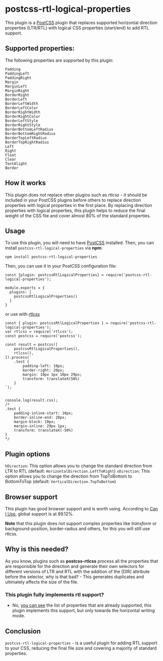 # postcss-rtl-logical-properties

This plugin is a [PostCSS](https://postcss.org/) plugin that replaces supported horizontal direction properties (LTR/RTL) with logical CSS properties (start/end) to add RTL support.

## Supported properties:

The following properties are supported by this plugin:

```
Padding
PaddingLeft
PaddingRight
Margin
MarginLeft
MarginRight
BorderRight
BorderLeft
BorderLeftWidth
BorderLeftColor
BorderRightWidth
BorderRightColor
BorderLeftStyle
BorderRightStyle
BorderBottomLeftRadius
BorderBottomRightRadius
BorderTopLeftRadius
BorderTopRightRadius
Left
Right
Float
Clear
TextAlight
Border
```

## How it works

This plugin does not replace other plugins such as *rtlcss* - it should be included in your PostCSS plugins before others to replace direction properties with logical properties in the first place.
By replacing direction properties with logical properties, this plugin helps to reduce the final weight of the CSS file and cover almost 80% of the standard properties.

## Usage

To use this plugin, you will need to have [PostCSS](https://postcss.org/) installed. Then, you can install `postcss-rtl-logical-properties` via **npm**:

```
npm install postcss-rtl-logical-properties
```

Then, you can use it in your PostCSS configuration file:

```
const {plugin: postcssRtlLogicalProperties} = require('postcss-rtl-logical-properties');

module.exports = {
  plugins: [
    postcssRtlLogicalProperties()
  ]
}
```

or use with [rtlcss](https://rtlcss.com)

```
const { plugin: postcssRtlLogicalProperties } = require('postcss-rtl-logical-properties');
var rtlcss = require('rtlcss');
const postcss = require('postcss');

const result = postcss([
    postcssRtlLogicalProperties(),
    rtlcss(),
]).process(`
    .test {
        padding-left: 10px;
        border-right: 20px;
        margin: 10px 1px 10px 29px;
        transform: translateX(50%)
    }
`);


console.log(result.css);
/* 
.test {
    padding-inline-start: 10px;
    border-inline-end: 20px;
    margin-block: 10px;
    margin-inline: 29px 1px;
    transform: translateX(-50%)
}
*/
```

## Plugin options
`hDirection`: This option allows you to change the standard direction from LTR to RTL (default: `HorizontalDirection.LeftToRight`)
`vDirection`: This option allows you to change the direction from TopToBottom to BottomToTop (default: `VerticalDirection.TopToBottom`)

## Browser support

This plugin has good browser support and is worth using. According to [Can I Use](https://caniuse.com/css-logical-props), global support is at 89.12%.

**Note** that this plugin does not support complex properties like *transform* or background-position, border-radius and others, for this you will still use rtlcss.

## Why is this needed?

As you know, plugins such as **postcss-rtlcss** process all the properties that are responsible for the direction and generate their own selectors for different versions of LTR and RTL with the addition of the [DIR] attribute before the selector, why is that bad? - This generates duplicates and ultimately affects the size of the file.

### This plugin fully implements rtl support?

* No, [you can see](https://developer.mozilla.org/en-US/docs/Web/CSS/CSS_Logical_Properties) the list of properties that are already supported, this plugin implements this support, but only towards the horizontal writing mode. 

## Conclusion

`postcss-rtl-logical-properties` - is a useful plugin for adding RTL support to your CSS, reducing the final file size and covering a majority of standard properties.